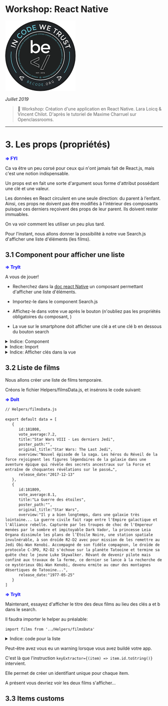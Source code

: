 # Workshop: React Native

![Becode logo](https://raw.githubusercontent.com/Raigyo/react-character-manager/master/img/becode-logo.png)



*Juillet 2019*

> 🔨 Workshop: Création d'une application en React Native. Lara Loicq & Vincent Chilot. D'après le tutoriel de Maxime Charruel sur Openclassrooms.


* * *


# 3. Les props (propriétés)

**<span style="color:blue">=> FYI</span>**

Ca va être un peu corsé pour ceux qui n'ont jamais fait de React.js, mais c'est une notion indispensable.

Un props est en fait une sorte d'argument sous forme d'attribut  possédant une clé et une valeur.

Les données en React circulent en une seule direction: du parent à l’enfant. Ainsi, ces props ne doivent pas être modifiés à l'intérieur des composants puisque ces derniers reçoivent des props de leur parent. Ils doivent rester immuables.

On va voir comment les utiliser un peu plus tard.

Pour l'instant, nous allons donner la possibilité à notre vue Search.js d'afficher une liste d'éléments (les films).


## 3.1 Component pour afficher une liste

**<span style="color:blue">=> TryIt</span>**

A vous de jouer!

- Recherchez dans la [doc react Native](https://facebook.github.io/react-native/docs/components-and-apis.html#basic-components) un composant permettant d'afficher une liste d'éléments.

- Importez-le dans le component Search.js

- Affichez-le dans votre vue après le bouton (n'oubliez pas les propriétés obligatoires du composant, )

- La vue sur le smartphone doit afficher une clé a et une clé b en dessous du bouton search


<details>
<summary>Indice: Component</summary>

[FlatList](https://facebook.github.io/react-native/docs/flatlist.html)

</details>

<details>
<summary>Indice: Import</summary>

```javascript
import { StyleSheet, View, TextInput, Button, Text, FlatList  } from 'react-native'
```

</details>

<details>
<summary>Indice: Afficher clés dans la vue</summary>

```javascript
// Components/Search.js
render() {
    return (
      <View style={styles.main_container}>
        <TextInput style={styles.textinput} placeholder='Titre du film'/>
        <Button title='Rechercher' onPress={() => {}}/>
        {/* Ici j'ai simplement repris l'exemple sur la documentation de la FlatList */}
        <FlatList
          data={[{key: 'a'}, {key: 'b'}]}
          renderItem={({item}) => <Text>{item.key}</Text>}
        />
      </View>
    )
}
```

</details>


## 3.2 Liste de films

Nous allons créer une liste de films temporaire.

Créons le fichier Helpers/filmsData.js, et insérons le code suivant:

**<span style="color:blue">=> DoIt</span>**

~~~
// Helpers/filmsData.js

export default data = [
   {
      id:181808,
      vote_average:7.2,
      title:"Star Wars VIII - Les derniers Jedi",
      poster_path:"",
      original_title:"Star Wars: The Last Jedi",
      overview:"Nouvel épisode de la saga. Les héros du Réveil de la force rejoignent les figures légendaires de la galaxie dans une aventure épique qui révèle des secrets ancestraux sur la Force et entraîne de choquantes révélations sur le passé…",
      release_date:"2017-12-13"
   },
   {
      id:181809,
      vote_average:8.1,
      title:"La Guerre des étoiles",
      poster_path:"",
      original_title:"Star Wars",
      overview:"Il y a bien longtemps, dans une galaxie très lointaine... La guerre civile fait rage entre l'Empire galactique et l'Alliance rebelle. Capturée par les troupes de choc de l'Empereur menées par le sombre et impitoyable Dark Vador, la princesse Leia Organa dissimule les plans de l’Étoile Noire, une station spatiale invulnérable, à son droïde R2-D2 avec pour mission de les remettre au Jedi Obi-Wan Kenobi. Accompagné de son fidèle compagnon, le droïde de protocole C-3PO, R2-D2 s'échoue sur la planète Tatooine et termine sa quête chez le jeune Luke Skywalker. Rêvant de devenir pilote mais confiné aux travaux de la ferme, ce dernier se lance à la recherche de ce mystérieux Obi-Wan Kenobi, devenu ermite au cœur des montagnes désertiques de Tatooine...",
      release_date:"1977-05-25"
   }
]
~~~

**<span style="color:blue">=> TryIt</span>**

Maintenant, essayez d'afficher le titre des deux films au lieu des clés a et b dans le search.

Il faudra importer le helper au préalable:

`import films from '../Helpers/filmsData'`


<details>
<summary>Indice: code pour la liste</summary>

```javascript
<FlatList
  data={films}
  keyExtractor={(item) => item.id.toString()}
  renderItem={({item}) => <Text>{item.title}</Text>}
/>
```

</details>

Peut-être avez vous eu un warning lorsque vous avez buildé votre app.

C'est là que l'instruction `keyExtractor={(item) => item.id.toString()}` intervient.

Elle permet de créer un identifiant unique pour chaque item.

A présent vous devriez voir les deux films s'afficher...

## 3.3 Items customs 


